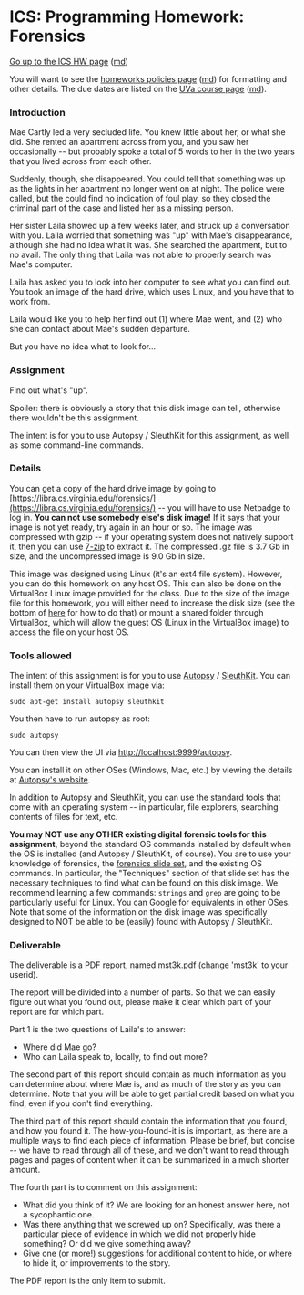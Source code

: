 ICS: Programming Homework: Forensics
====================================

[Go up to the ICS HW page](index.html) ([md](index.md))

You will want to see the
[homeworks policies page](../uva/hw-policies.html)
([md](../uva/hw-policies.md)) for formatting and other details.  The
due dates are listed on the [UVa course page](../uva/index.html)
([md](../uva/index.md)).

### Introduction

Mae Cartly led a very secluded life.  You knew little about her, or
what she did.  She rented an apartment across from you, and you saw
her occasionally -- but probably spoke a total of 5 words to her in
the two years that you lived across from each other.

Suddenly, though, she disappeared.  You could tell that something was
up as the lights in her apartment no longer went on at night.  The
police were called, but the could find no indication of foul play, so
they closed the criminal part of the case and listed her as a missing
person.

Her sister Laila showed up a few weeks later, and struck up a
conversation with you.  Laila worried that something was "up" with
Mae's disappearance, although she had no idea what it was.  She
searched the apartment, but to no avail.  The only thing that Laila
was not able to properly search was Mae's computer.

Laila has asked you to look into her computer to see what you can find
out.  You took an image of the hard drive, which uses Linux, and you
have that to work from.

Laila would like you to help her find out (1) where Mae went, and (2)
who she can contact about Mae's sudden departure.

But you have no idea what to look for...

### Assignment

Find out what's "up".

Spoiler: there is obviously a story that this disk image can tell,
otherwise there wouldn't be this assignment.

The intent is for you to use Autopsy / SleuthKit for this assignment,
as well as some command-line commands.

### Details

You can get a copy of the hard drive image by going to
[https://libra.cs.virginia.edu/forensics/](https://libra.cs.virginia.edu/forensics/)
-- you will have to use Netbadge to log in.  **You can not use
somebody else's disk image!** If it says that your image is not yet
ready, try again in an hour or so.  The image was compressed with gzip
-- if your operating system does not natively support it, then you can
use [7-zip](https://www.7-zip.org/) to extract it.  The compressed .gz
file is 3.7 Gb in size, and the uncompressed image is 9.0 Gb in size.

This image was designed using Linux (it's an ext4 file system).
However, you can do this homework on any host OS.  This can also be
done on the VirtualBox Linux image provided for the class. Due to the
size of the image file for this homework, you will either need to
increase the disk size (see the bottom of
[here](https://uva-cs.github.io/pdr/tutorials/01-intro-unix/vb-image-details.html)
for how to do that) or mount a shared folder through VirtualBox, which
will allow the guest OS (Linux in the VirtualBox image) to access the
file on your host OS.

### Tools allowed

The intent of this assignment is for you to use
[Autopsy](https://en.wikipedia.org/wiki/Autopsy_(software%29)) /
[SleuthKit](https://en.wikipedia.org/wiki/The_Sleuth_Kit).  You can
install them on your VirtualBox image via:

```
sudo apt-get install autopsy sleuthkit
```

You then have to run autopsy as root:

```
sudo autopsy
```

You can then view the UI via
[http://localhost:9999/autopsy](http://localhost:9999/autopsy).

You can install it on other OSes (Windows, Mac, etc.) by viewing the
details at [Autopsy's
website](https://en.wikipedia.org/wiki/Autopsy_(software%29)).

In addition to Autopsy and SleuthKit, you can use the standard tools
that come with an operating system -- in particular, file explorers,
searching contents of files for text, etc.

**You may NOT use any OTHER existing digital forensic tools for this
assignment,** beyond the standard OS commands installed by default
when the OS is installed (and Autopsy / SleuthKit, of course).  You
are to use your knowledge of forensics, the [forensics slide
set](../slides/forensics.html#/), and the existing OS commands. In
particular, the "Techniques" section of that slide set has the
necessary techniques to find what can be found on this disk image.  We
recommend learning a few commands: `strings` and `grep` are going to
be particularly useful for Linux.  You can Google for equivalents in
other OSes.  Note that some of the information on the disk image was
specifically designed to NOT be able to be (easily) found with Autopsy
/ SleuthKit.


### Deliverable

The deliverable is a PDF report, named mst3k.pdf (change 'mst3k' to
your userid).

The report will be divided into a number of parts.  So that we can
easily figure out what you found out, please make it clear which part
of your report are for which part.

Part 1 is the two questions of Laila's to answer:

- Where did Mae go?
- Who can Laila speak to, locally, to find out more?

The second part of this report should contain as much information as
you can determine about where Mae is, and as much of the story as you
can determine.  Note that you will be able to get partial credit based
on what you find, even if you don't find everything.

The third part of this report should contain the information that you
found, and how you found it.  The how-you-found-it is is important, as
there are a multiple ways to find each piece of information.  Please
be brief, but concise -- we have to read through all of these, and we
don't want to read through pages and pages of content when it can be
summarized in a much shorter amount.

The fourth part is to comment on this assignment:

- What did you think of it?  We are looking for an honest answer here,
  not a sycophantic one.
- Was there anything that we screwed up on?  Specifically, was there a
  particular piece of evidence in which we did not properly hide
  something?  Or did we give something away?
- Give one (or more!) suggestions for additional content to hide, or
  where to hide it, or improvements to the story.

The PDF report is the only item to submit.
